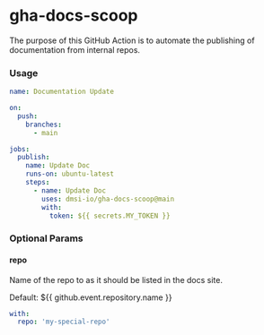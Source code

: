# gha-docs-scoop

The purpose of this GitHub Action is to automate the publishing of documentation from internal repos.

### Usage

```yaml
name: Documentation Update

on:
  push:
    branches:
      - main

jobs:
  publish:
    name: Update Doc
    runs-on: ubuntu-latest
    steps:
      - name: Update Doc
        uses: dmsi-io/gha-docs-scoop@main
        with:
          token: ${{ secrets.MY_TOKEN }}
```

### Optional Params

#### repo

Name of the repo to as it should be listed in the docs site.

Default: ${{ github.event.repository.name }}

```yaml
with:
  repo: 'my-special-repo'
```
